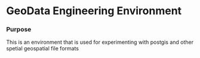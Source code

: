 # GeoData Engineering Environment

### Purpose

This is an environment that is used for experimenting with postgis and other spetial geospatial file formats
